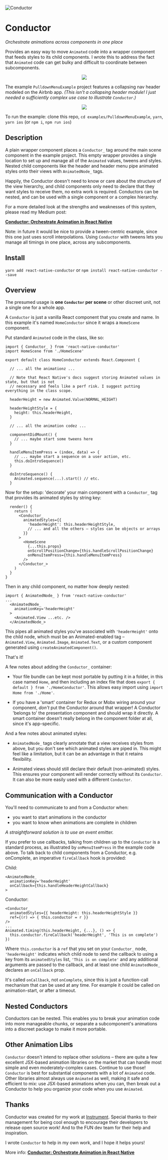 ![Conductor](./conductor-logo-small.png)

# Conductor
*Orchestrate animations across components in one place*

Provides an easy way to move `Animated` code into a wrapper component that feeds styles to its child components. I wrote this to address the fact that `Animated` code can get bulky and difficult to coordinate between subcomponents.

<p align="center"><img src='./conductor-diagram.png'></p>

The example `PulldownMenuExample` project features a collapsing nav header modeled on the Airbnb app. *(This isn't a collapsing header module! I just needed a sufficiently complex use case to illustrate `Conductor`.)*

<p align="center"><img src='./PulldownMenuExample.gif'></p>

To run the example: clone this repo, `cd examples/PulldownMenuExample`, `yarn`, `yarn ios` (or `npm i`, `npm run ios`)

## Description

A plain wrapper component places a `Conductor_` tag around the main scene component in the example project. This empty wrapper provides a single location to set up and manage all of the `Animated` values, tweens and styles. Nested child components like the header and header menu pipe animated styles onto their views with `AnimatedNode_` tags.

Happily, the Conductor doesn't need to know or care about the structure of the view hierarchy, and child components only need to declare that they want styles to receive them, no extra work is required. Conductors can be nested, and can be used with a single component or a complex hierarchy.

For a more detailed look at the strengths and weaknesses of this system, please read my Medium post:

**[Conductor: Orchestrate Animation in React Native](https://medium.com/@moses.gunesch/conductor-orchestrate-animation-in-react-native-edd22b59ad17)**

Note: in future it would be nice to provide a tween-centric example, since this one just uses scroll interpolations. Using `Conductor` with tweens lets you manage all timings in one place, across any subcomponents.

## Install

`yarn add react-native-conductor`
or
`npm install react-native-conductor --save`

## Overview

The presumed usage is **one `Conductor` per scene** or other discreet unit, not a single one for a whole app.

A `Conductor` is just a vanilla React component that you create and name. In this example it's named `HomeConductor` since it wraps a `HomeScene` component.

Put standard `Animated` code in the class, like so:

```JSX
import { Conductor_ } from 'react-native-conductor'
import HomeScene from './HomeScene'

export default class HomeConductor extends React.Component {

  // ... all the animationz ...
  
  // Note that React Native's docs suggest storing Animated values in state, but that is not
  // necessary and feels like a perf risk. I suggest putting everything in the class scope.

  headerHeight = new Animated.Value(NORMAL_HEIGHT)
  
  headerHeightStyle = {
    height: this.headerHeight,
  }
  
  // ... all the animation codez ...
  
  componentDidMount() {
    // ... maybe start some tweens here
  }

  handleMenuItemPress = (index, data) => {
    // ... maybe start a sequence on a user action, etc.
    this.doIntroSequence()
  }
  
  doIntroSequence() {
    Animated.sequence(...).start() // etc.
  }
```

Now for the setup: 'decorate' your main component with a `Conductor_` tag that provides its animated styles by string key:
```JSX
  render() {
    return (
      <Conductor_
        animatedStyles={{
          'headerHeight': this.headerHeightStyle,
          // ... and all the others – styles can be objects or arrays
        }}
      >
        <HomeScene
          {...this.props}
          onScrollPositionChange={this.handleScrollPositionChange}
          onMenuItemPress={this.handleMenuItemPress}
        />
      </Conductor_>
    )
  }
}
```

Then in any child component, no matter how deeply nested:
```JSX
import { AnimatedNode_ } from 'react-native-conductor'
...
  <AnimatedNode_
    animationKey='headerHeight'
  >
    <Animated.View ...etc. />
  </AnimatedNode_>
```
This pipes all animated styles you've associated with `'headerHeight'` onto the child node, which must be an Animated-enabled tag – `Animated.View`, `Animated.Image`, `Animated.Text`, or a custom component generated using `createAnimatedComponent()`.

That's it!

A few notes about adding the `Conductor_` container:

- Your file bundle can be kept most portable by putting it in a folder, in this case named `Home`, and then including an index file that does `export { default } from './HomeConductor'`. This allows easy import using `import Home from './Home'`.

- If you have a 'smart' container for Redux or Mobx wiring around your component, *don't* put the Conductor around that wrapper! A Conductor 'belongs to' the presentation component and should wrap it directly. A smart container doesn't really belong in the component folder at all, since it's app-specific.

And a few notes about animated styles:

- `AnimatedNode_` tags clearly annotate that a view receives styles from above, but you don't see which animated styles are piped in. This might feel like a limitation, but it can be an advantage in that it retains flexibility.

- Animated views should still declare their default (non-animated) styles. This ensures your component will render correctly without its `Conductor`. It can also be more easily used with a different `Conductor`.

## Communication with a Conductor

You'll need to communicate to and from a Conductor when:
- you want to start animations in the conductor
- you want to know when animations are complete in children

*A straightforward solution is to use an event emitter.*

If you prefer to use callbacks, talking from children up to the `Conductor` is a standard process, as illustrated by `onMenuItemPress` in the example code above. To talk back to child components from a Conductor, e.g. onComplete, an imperative `fireCallback` hook is provided:

Child:
```JSX
<AnimatedNode_
  animationKey='headerHeight'
  onCallback={this.handleHeaderHeightCallback}
>
```
Conductor:
```JSX
<Conductor_
  animatedStyles={{ headerHeight: this.headerHeightStyle }}
  ref={(r) => { this.conductor = r }}
/>
...
Animated.timing(this.headerHeight, {...}, () => {
  this.conductor.fireCallback('headerHeight', 'This is on complete')
})
```
Where `this.conductor` is a `ref` that you set on your `Conductor_` node, `'headerHeight'` indicates which child node to send the callback to using a key from its `animatedStyles` list, `'This is on complete'` and any additional arguments are passed to the callback, and at least one child `AnimatedNode_` declares an `onCallback` prop.

It's called `onCallback`, not `onComplete`, since this is just a function-call mechanism that can be used at any time. For example it could be called on animation-start, or after a timeout.

## Nested Conductors

Conductors can be nested. This enables you to break your animation code into more manageable chunks, or separate a subcomponent's animations into a discreet package to make it more portable.

## Other Animation Libs

`Conductor` doesn't intend to replace other solutions – there are quite a few excellent JSX-based animation libraries on the market that can handle most simple and even moderately-complex cases. Continue to use those! `Conductor` is best for substantial components with a lot of `Animated` code. Other libraries almost always use `Animated` as well, making it safe and efficient to mix: use JSX-based animations when you can, then break out a Conductor to help you organize your code when you use `Animated`.

## Thanks

Conductor was created for my work at [Instrument](http://instrument.com). Special thanks to their management for being cool enough to encourage their developers to release open source work! And to the FUN dev team for their help and inspiration.

I wrote `Conductor` to help in my own work, and I hope it helps yours!

More info: **[Conductor: Orchestrate Animation in React Native](https://medium.com/@moses.gunesch/conductor-orchestrate-animation-in-react-native-edd22b59ad17)**
